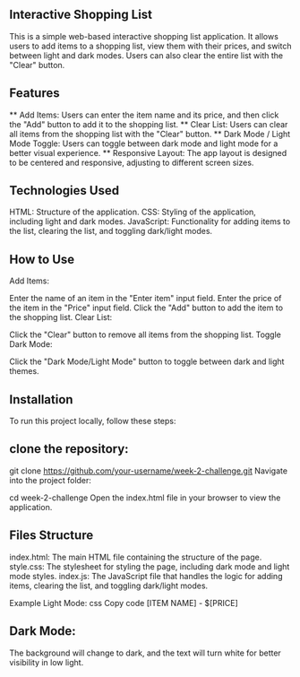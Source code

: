 ## Interactive Shopping List

This is a simple web-based interactive shopping list application. It allows users to add items to a shopping list, view them with their prices, and switch between light and dark modes. Users can also clear the entire list with the "Clear" button.

## Features

** Add Items: Users can enter the item name and its price, and then click the "Add" button to add it to the shopping list.
** Clear List: Users can clear all items from the shopping list with the "Clear" button.
** Dark Mode / Light Mode Toggle: Users can toggle between dark mode and light mode for a better visual experience.
** Responsive Layout: The app layout is designed to be centered and responsive, adjusting to different screen sizes.
## Technologies Used

HTML: Structure of the application.
CSS: Styling of the application, including light and dark modes.
JavaScript: Functionality for adding items to the list, clearing the list, and toggling dark/light modes.

## How to Use

Add Items:

Enter the name of an item in the "Enter item" input field.
Enter the price of the item in the "Price" input field.
Click the "Add" button to add the item to the shopping list.
Clear List:

Click the "Clear" button to remove all items from the shopping list.
Toggle Dark Mode:

Click the "Dark Mode/Light Mode" button to toggle between dark and light themes.

## Installation

To run this project locally, follow these steps:

## clone the repository:


git clone https://github.com/your-username/week-2-challenge.git
Navigate into the project folder:


cd week-2-challenge
Open the index.html file in your browser to view the application.

## Files Structure

index.html: The main HTML file containing the structure of the page.
style.css: The stylesheet for styling the page, including dark mode and light mode styles.
index.js: The JavaScript file that handles the logic for adding items, clearing the list, and toggling dark/light modes.

Example
Light Mode:
css
Copy code
[ITEM NAME] - $[PRICE]

## Dark Mode:
The background will change to dark, and the text will turn white for better visibility in low light.

